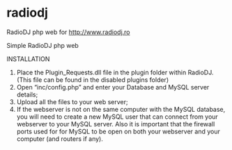 # radiodj
RadioDJ php web for http://www.radiodj.ro

Simple RadioDJ php web

INSTALLATION
1. Place the Plugin_Requests.dll file in the plugin folder within RadioDJ. (This file can be found in the disabled plugins folder)
2. Open “inc/config.php” and enter your Database and MySQL server details;
3. Upload all the files to your web server;
4. If the webserver is not on the same computer with the MySQL database, you will need to create a new MySQL user that can connect from your webserver to your MySQL server. Also it is important that the firewall ports used for for MySQL to be open on both your webserver and your computer (and routers if any).


